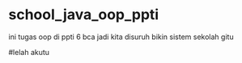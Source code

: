 # school_java_oop_ppti
ini tugas oop di ppti 6 bca
jadi  kita disuruh bikin sistem sekolah gitu

#lelah akutu
